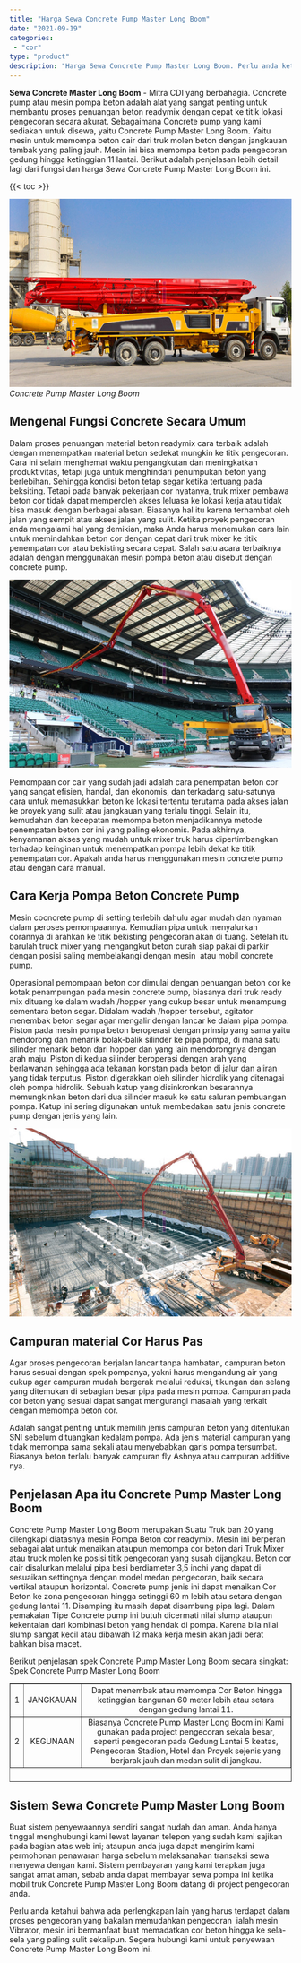 ```yaml
---
title: "Harga Sewa Concrete Pump Master Long Boom"
date: "2021-09-19"
categories:
 - "cor"
type: "product"
description: "Harga Sewa Concrete Pump Master Long Boom. Perlu anda ketahui bahwa ada perlengkapan lain yang harus terdapat dalam proses pengecoran yang bakalan memudahkan..."
---
```


**Sewa Concrete Master Long Boom** - Mitra CDI yang berbahagia. Concrete pump atau mesin pompa beton adalah alat yang sangat penting untuk membantu proses penuangan beton readymix dengan cepat ke titik lokasi pengecoran secara akurat. Sebagaimana Concrete pump yang kami sediakan untuk disewa, yaitu Concrete Pump Master Long Boom. Yaitu mesin untuk memompa beton cair dari truk molen beton dengan jangkauan tembak yang paling jauh. Mesin ini bisa memompa beton pada pengecoran gedung hingga ketinggian 11 lantai. Berikut adalah penjelasan lebih detail lagi dari fungsi dan harga Sewa Concrete Pump Master Long Boom ini.

{{< toc >}}

![Concrete Pump Master Long Boom](/images/product/master-long-boom.jpg)
*Concrete Pump Master Long Boom*

 ## Mengenal Fungsi Concrete Secara Umum

Dalam proses penuangan material beton readymix cara terbaik adalah dengan menempatkan material beton sedekat mungkin ke titik pengecoran. Cara ini selain menghemat waktu pengangkutan dan meningkatkan produktivitas, tetapi juga untuk menghindari penumpukan beton yang berlebihan. Sehingga kondisi beton tetap segar ketika tertuang pada beksiting. Tetapi pada banyak pekerjaan cor nyatanya, truk mixer pembawa beton cor tidak dapat memperoleh akses leluasa ke lokasi kerja atau tidak bisa masuk dengan berbagai alasan. Biasanya hal itu karena terhambat oleh jalan yang sempit atau akses jalan yang sulit. Ketika proyek pengecoran anda mengalami hal yang demikian, maka Anda harus menemukan cara lain untuk memindahkan beton cor dengan cepat dari truk mixer ke titik penempatan cor atau bekisting secara cepat. Salah satu acara terbaiknya adalah dengan menggunakan mesin pompa beton atau disebut dengan concrete pump.

![Master LOng Boom](/images/product/master-long-boom2.jpg)

Pemompaan cor cair yang sudah jadi adalah cara penempatan beton cor yang sangat efisien, handal, dan ekonomis, dan terkadang satu-satunya cara untuk memasukkan beton ke lokasi tertentu terutama pada akses jalan ke proyek yang sulit atau jangkauan yang terlalu tinggi. Selain itu, kemudahan dan kecepatan memompa beton menjadikannya metode penempatan beton cor ini yang paling ekonomis. Pada akhirnya, kenyamanan akses yang mudah untuk mixer truk harus dipertimbangkan terhadap keinginan untuk menempatkan pompa lebih dekat ke titik penempatan cor. Apakah anda harus menggunakan mesin concrete pump atau dengan cara manual.

 ## Cara Kerja Pompa Beton Concrete Pump

Mesin cocncrete pump di setting terlebih dahulu agar mudah dan nyaman dalam peroses pemompaannya. Kemudian pipa untuk menyalurkan corannya di arahkan ke titik bekisting pengecoran akan di tuang. Setelah itu barulah truck mixer yang mengangkut beton curah siap pakai di parkir dengan posisi saling membelakangi dengan mesin  atau mobil concrete pump.

Operasional pemompaan beton cor dimulai dengan penuangan beton cor ke kotak penampungan pada mesin concrete pump, biasanya dari truk ready mix dituang ke dalam wadah /hopper yang cukup besar untuk menampung sementara beton segar. Didalam wadah /hopper tersebut, agitator menembak beton segar agar mengalir dengan lancar ke dalam pipa pompa. Piston pada mesin pompa beton beroperasi dengan prinsip yang sama yaitu mendorong dan menarik bolak-balik silinder ke pipa pompa, di mana satu silinder menarik beton dari hopper dan yang lain mendorongnya dengan arah maju. Piston di kedua silinder beroperasi dengan arah yang berlawanan sehingga ada tekanan konstan pada beton di jalur dan aliran yang tidak terputus. Piston digerakkan oleh silinder hidrolik yang ditenagai oleh pompa hidrolik. Sebuah katup yang disinkronkan besarannya memungkinkan beton dari dua silinder masuk ke satu saluran pembuangan pompa. Katup ini sering digunakan untuk membedakan satu jenis concrete pump dengan jenis yang lain.

![Master Long Boom](/images/product/master-long-boom3.jpg)

 ## Campuran material Cor Harus Pas

Agar proses pengecoran berjalan lancar tanpa hambatan, campuran beton harus sesuai dengan spek pompanya, yakni harus mengandung air yang cukup agar campuran mudah bergerak melalui reduksi, tikungan dan selang yang ditemukan di sebagian besar pipa pada mesin pompa. Campuran pada cor beton yang sesuai dapat sangat mengurangi masalah yang terkait dengan memompa beton cor.

Adalah sangat penting untuk memilih jenis campuran beton yang ditentukan SNI sebelum dituangkan kedalam pompa. Ada jenis material campuran yang tidak memompa sama sekali atau menyebabkan garis pompa tersumbat. Biasanya beton terlalu banyak campuran fly Ashnya atau campuran additive nya.

 ## Penjelasan Apa itu Concrete Pump Master Long Boom

Concrete Pump Master Long Boom merupakan Suatu Truk ban 20 yang dilengkapi diatasnya mesin Pompa Beton cor readymix. Mesin ini berperan sebagai alat untuk menaikan ataupun memompa cor beton dari Truk Mixer atau truck molen ke posisi titik pengecoran yang susah dijangkau. Beton cor cair disalurkan melalui pipa besi berdiameter 3,5 inchi yang dapat di sesuaikan settingnya dengan model medan pengecoran, baik secara vertikal ataupun horizontal. Concrete pump jenis ini dapat menaikan Cor Beton ke zona pengecoran hingga setinggi 60 m lebih atau setara dengan gedung lantai 11\. Disamping itu masih dapat disambung pipa lagi. Dalam pemakaian Tipe Concrete pump ini butuh dicermati nilai slump ataupun kekentalan dari kombinasi beton yang hendak di pompa. Karena bila nilai slump sangat kecil atau dibawah 12 maka kerja mesin akan jadi berat bahkan bisa macet.

Berikut penjelasan spek Concrete Pump Master Long Boom secara singkat:
Spek Concrete Pump Master Long Boom
<table style="text-align: center; height: 176px;" border="1" width="100%" cellspacing="0" cellpadding="3"><tbody><tr><td>1</td><td><span>JANGKAUAN</span></td><td><span>&nbsp;Dapat menembak atau memompa Cor Beton hingga ketinggian bangunan 60 meter lebih atau setara dengan gedung lantai 11.</span></td></tr><tr><td>2</td><td><span>KEGUNAAN</span></td><td><span>Biasanya Concrete Pump Master Long Boom ini Kami gunakan pada project pengecoran sekala besar, seperti pengecoran pada Gedung Lantai 5 keatas, Pengecoran Stadion, Hotel dan Proyek sejenis yang berjarak jauh dan medan sulit di jangkau.</span></td></tr></tbody></table>

 ## Sistem Sewa Concrete Pump Master Long Boom

Buat sistem penyewaannya sendiri sangat nudah dan aman. Anda hanya tinggal menghubungi kami lewat layanan telepon yang sudah kami sajikan pada bagian atas web ini; ataupun anda juga dapat mengirim kami permohonan penawaran harga sebelum melaksanakan transaksi sewa menyewa dengan kami. Sistem pembayaran yang kami terapkan juga sangat amat aman, sebab anda dapat membayar sewa pompa ini ketika mobil truk Concrete Pump Master Long Boom datang di project pengecoran anda.

Perlu anda ketahui bahwa ada perlengkapan lain yang harus terdapat dalam proses pengecoran yang bakalan memudahkan pengecoran  ialah mesin Vibrator, mesin ini bermanfaat buat memadatkan cor beton hingga ke sela-sela yang paling sulit sekalipun. Segera hubungi kami untuk penyewaan Concrete Pump Master Long Boom ini.

